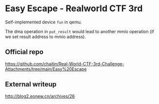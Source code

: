 # Easy Escape - Realworld CTF 3rd

Self-implemented device `fun` in qemu.

The dma operation in `put_result` would lead to another mmio operation (if we set result address to mmio address).

## Official repo

https://github.com/chaitin/Real-World-CTF-3rd-Challenge-Attachments/tree/main/Easy%20Escape

## External writeup

http://blog2.eonew.cn/archives/26
